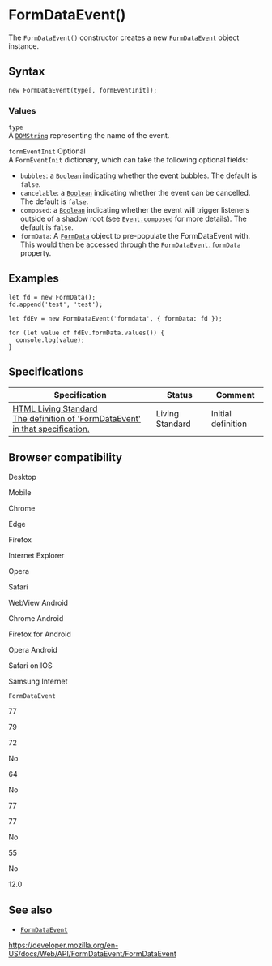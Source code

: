 # FormDataEvent()

The `FormDataEvent()` constructor creates a new [`FormDataEvent`](../formdataevent) object instance.

## Syntax

    new FormDataEvent(type[, formEventInit]);

### Values

`type`  
A [`DOMString`](../domstring) representing the name of the event.

`formEventInit` <span class="badge inline optional">Optional</span>  
A `FormEventInit` dictionary, which can take the following optional fields:

- `bubbles`: a [`Boolean`](https://developer.mozilla.org/en-US/docs/Web/JavaScript/Reference/Global_Objects/Boolean) indicating whether the event bubbles. The default is `false`.
- `cancelable`: a [`Boolean`](https://developer.mozilla.org/en-US/docs/Web/JavaScript/Reference/Global_Objects/Boolean) indicating whether the event can be cancelled. The default is `false`.
- `composed`: a [`Boolean`](https://developer.mozilla.org/en-US/docs/Web/JavaScript/Reference/Global_Objects/Boolean) indicating whether the event will trigger listeners outside of a shadow root (see [`Event.composed`](../event/composed) for more details). The default is `false`.
- `formData`: A [`FormData`](../formdata) object to pre-populate the FormDataEvent with. This would then be accessed through the [`FormDataEvent.formData`](formdata) property.

## Examples

    let fd = new FormData();
    fd.append('test', 'test');

    let fdEv = new FormDataEvent('formdata', { formData: fd });

    for (let value of fdEv.formData.values()) {
      console.log(value);
    }

## Specifications

<table><thead><tr class="header"><th>Specification</th><th>Status</th><th>Comment</th></tr></thead><tbody><tr class="odd"><td><a href="https://html.spec.whatwg.org/multipage/form-control-infrastructure.html#the-formdataevent-interface">HTML Living Standard<br />
<span class="small">The definition of 'FormDataEvent' in that specification.</span></a></td><td><span class="spec-living">Living Standard</span></td><td>Initial definition</td></tr></tbody></table>

## Browser compatibility

Desktop

Mobile

Chrome

Edge

Firefox

Internet Explorer

Opera

Safari

WebView Android

Chrome Android

Firefox for Android

Opera Android

Safari on IOS

Samsung Internet

`FormDataEvent`

77

79

72

No

64

No

77

77

No

55

No

12.0

## See also

- [`FormDataEvent`](../formdataevent)

<a href="https://developer.mozilla.org/en-US/docs/Web/API/FormDataEvent/FormDataEvent" class="_attribution-link">https://developer.mozilla.org/en-US/docs/Web/API/FormDataEvent/FormDataEvent</a>
